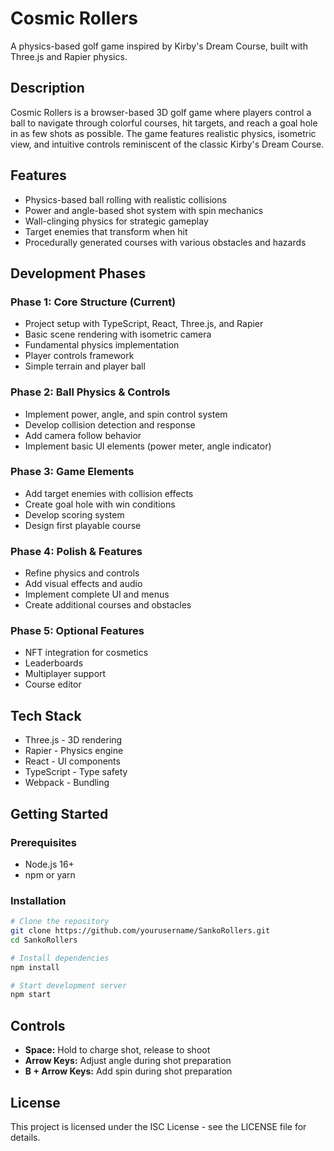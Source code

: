 # Cosmic Rollers

A physics-based golf game inspired by Kirby's Dream Course, built with Three.js and Rapier physics.

## Description

Cosmic Rollers is a browser-based 3D golf game where players control a ball to navigate through colorful courses, hit targets, and reach a goal hole in as few shots as possible. The game features realistic physics, isometric view, and intuitive controls reminiscent of the classic Kirby's Dream Course.

## Features

- Physics-based ball rolling with realistic collisions
- Power and angle-based shot system with spin mechanics
- Wall-clinging physics for strategic gameplay
- Target enemies that transform when hit
- Procedurally generated courses with various obstacles and hazards

## Development Phases

### Phase 1: Core Structure (Current)
- Project setup with TypeScript, React, Three.js, and Rapier
- Basic scene rendering with isometric camera
- Fundamental physics implementation
- Player controls framework
- Simple terrain and player ball

### Phase 2: Ball Physics & Controls
- Implement power, angle, and spin control system
- Develop collision detection and response
- Add camera follow behavior
- Implement basic UI elements (power meter, angle indicator)

### Phase 3: Game Elements
- Add target enemies with collision effects
- Create goal hole with win conditions
- Develop scoring system
- Design first playable course

### Phase 4: Polish & Features
- Refine physics and controls
- Add visual effects and audio
- Implement complete UI and menus
- Create additional courses and obstacles

### Phase 5: Optional Features
- NFT integration for cosmetics
- Leaderboards
- Multiplayer support
- Course editor

## Tech Stack

- Three.js - 3D rendering
- Rapier - Physics engine
- React - UI components
- TypeScript - Type safety
- Webpack - Bundling

## Getting Started

### Prerequisites
- Node.js 16+
- npm or yarn

### Installation
```bash
# Clone the repository
git clone https://github.com/yourusername/SankoRollers.git
cd SankoRollers

# Install dependencies
npm install

# Start development server
npm start
```

## Controls
- **Space:** Hold to charge shot, release to shoot
- **Arrow Keys:** Adjust angle during shot preparation
- **B + Arrow Keys:** Add spin during shot preparation

## License

This project is licensed under the ISC License - see the LICENSE file for details.
